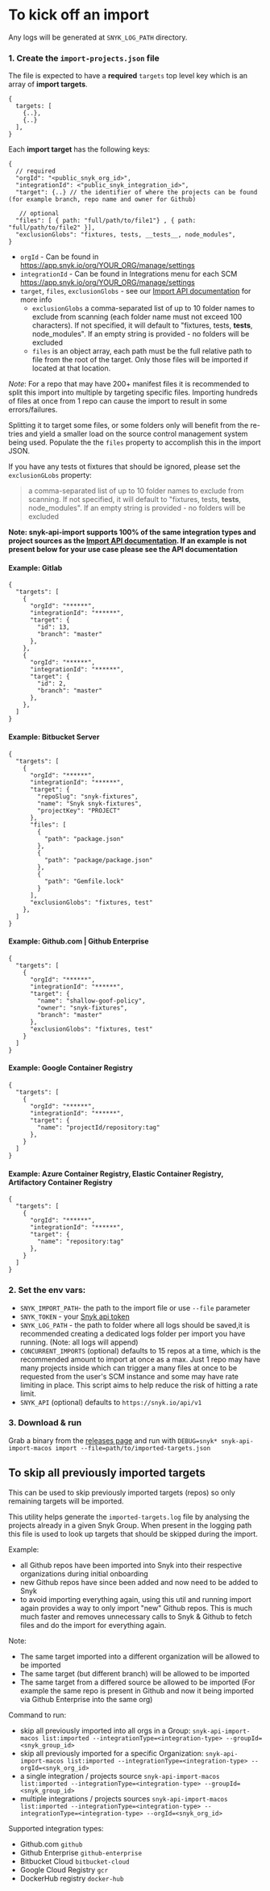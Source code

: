 # To kick off an import

Any logs will be generated at `SNYK_LOG_PATH` directory.

### 1. Create the `import-projects.json` file

The file is expected to have a **required** `targets` top level key which is an array of **import targets**.

```
{
  targets: [
    {..},
    {..}
  ],
}
```

Each **import target** has the following keys:

```
{
  // required
  "orgId": "<public_snyk_org_id>",
  "integrationId": <"public_snyk_integration_id>",
  "target": {..} // the identifier of where the projects can be found (for example branch, repo name and owner for Github)

   // optional
  "files": [ { path: "full/path/to/file1"} , { path: "full/path/to/file2" }],
  "exclusionGlobs": "fixtures, tests, __tests__, node_modules",
}
```

- `orgId` - Can be found in https://app.snyk.io/org/YOUR_ORG/manage/settings
- `integrationId` - Can be found in Integrations menu for each SCM https://app.snyk.io/org/YOUR_ORG/manage/settings
- `target`, `files`, `exclusionGlobs` - see our [Import API documentation](https://snyk.docs.apiary.io/#reference/integrations/import-projects/import) for more info
  - `exclusionGlobs` a comma-separated list of up to 10 folder names to exclude from scanning (each folder name must not exceed 100 characters). If not specified, it will default to "fixtures, tests, **tests**, node_modules". If an empty string is provided - no folders will be excluded
  - `files` is an object array, each path must be the full relative path to file from the root of the target. Only those files will be imported if located at that location.

_Note_: For a repo that may have 200+ manifest files it is recommended to split this import into multiple by targeting specific files. Importing hundreds of files at once from 1 repo can cause the import to result in some errors/failures.

Splitting it to target some files, or some folders only will benefit from the re-tries and yield a smaller load on the source control management system being used. Populate the the `files` property to accomplish this in the import JSON.

If you have any tests ot fixtures that should be ignored, please set the `exclusionGLobs` property:

> a comma-separated list of up to 10 folder names to exclude from scanning. If not specified, it will default to "fixtures, tests, **tests**, node_modules". If an empty string is provided - no folders will be excluded

**Note: snyk-api-import supports 100% of the same integration types and project sources as the [Import API documentation](https://snyk.docs.apiary.io/#reference/integrations/import-projects/import). If an example is not present below for your use case please see the API documentation**

#### Example: Gitlab

```
{
  "targets": [
    {
      "orgId": "******",
      "integrationId": "******",
      "target": {
        "id": 13,
        "branch": "master"
      },
    },
    {
      "orgId": "******",
      "integrationId": "******",
      "target": {
        "id": 2,
        "branch": "master"
      },
    },
  ]
}

```

#### Example: Bitbucket Server

```
{
  "targets": [
    {
      "orgId": "******",
      "integrationId": "******",
      "target": {
        "repoSlug": "snyk-fixtures",
        "name": "Snyk snyk-fixtures",
        "projectKey": "PROJECT"
      },
      "files": [
        {
          "path": "package.json"
        },
        {
          "path": "package/package.json"
        },
        {
          "path": "Gemfile.lock"
        }
      ],
      "exclusionGlobs": "fixtures, test"
    },
  ]
}
```

#### Example: Github.com | Github Enterprise

```
{
  "targets": [
    {
      "orgId": "******",
      "integrationId": "******",
      "target": {
        "name": "shallow-goof-policy",
        "owner": "snyk-fixtures",
        "branch": "master"
      },
      "exclusionGlobs": "fixtures, test"
    }
  ]
}
```

#### Example: Google Container Registry

```
{
  "targets": [
    {
      "orgId": "******",
      "integrationId": "******",
      "target": {
        "name": "projectId/repository:tag"
      },
    }
  ]
}
```

#### Example: Azure Container Registry, Elastic Container Registry, Artifactory Container Registry

```
{
  "targets": [
    {
      "orgId": "******",
      "integrationId": "******",
      "target": {
        "name": "repository:tag"
      },
    }
  ]
}
```

### 2. Set the env vars:

- `SNYK_IMPORT_PATH`- the path to the import file or use `--file` parameter
- `SNYK_TOKEN` - your [Snyk api token](https://app.snyk.io/account)
- `SNYK_LOG_PATH` - the path to folder where all logs should be saved,it is recommended creating a dedicated logs folder per import you have running. (Note: all logs will append)
- `CONCURRENT_IMPORTS` (optional) defaults to 15 repos at a time, which is the recommended amount to import at once as a max. Just 1 repo may have many projects inside which can trigger a many files at once to be requested from the user's SCM instance and some may have rate limiting in place. This script aims to help reduce the risk of hitting a rate limit.
- `SNYK_API` (optional) defaults to `https://snyk.io/api/v1`

### 3. Download & run

Grab a binary from the [releases page](https://github.com/snyk-tech-services/snyk-api-import/releases) and run with `DEBUG=snyk* snyk-api-import-macos import --file=path/to/imported-targets.json`

## To skip all previously imported targets

This can be used to skip previously imported targets (repos) so only remaining targets will be imported.

This utility helps generate the `imported-targets.log` file by analysing the projects already in a given Snyk Group. When present in the logging path this file is used to look up targets that should be skipped during the import.

Example:

- all Github repos have been imported into Snyk into their respective organizations during initial onboarding
- new Github repos have since been added and now need to be added to Snyk
- to avoid importing everything again, using this util and running import again provides a way to only import "new" Github repos. This is much much faster and removes unnecessary calls to Snyk & Github to fetch files and do the import for everything again.

Note:

- The same target imported into a different organization will be allowed to be imported
- The same target (but different branch) will be allowed to be imported
- The same target from a differed source be allowed to be imported (For example the same repo is present in Github and now it being imported via Github Enterprise into the same org)

Command to run:

- skip all previously imported into all orgs in a Group:
  `snyk-api-import-macos list:imported --integrationType=<integration-type> --groupId=<snyk_group_id>`
- skip all previously imported for a specific Organization:
  `snyk-api-import-macos list:imported --integrationType=<integration-type> --orgId=<snyk_org_id>`
- a single integration / projects source `snyk-api-import-macos list:imported --integrationType=<integration-type> --groupId=<snyk_group_id>`
- multiple integrations / projects sources `snyk-api-import-macos list:imported --integrationType=<integration-type> --integrationType=<integration-type> --orgId=<snyk_org_id>`

Supported integration types:

- Github.com `github`
- Github Enterprise `github-enterprise`
- Bitbucket Cloud `bitbucket-cloud`
- Google Cloud Registry `gcr`
- DockerHub registry `docker-hub`
